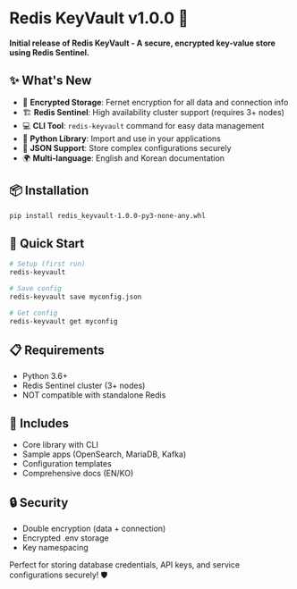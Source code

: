 # Redis KeyVault v1.0.0 🚀

**Initial release of Redis KeyVault - A secure, encrypted key-value store using Redis Sentinel.**

## ✨ What's New
- 🔐 **Encrypted Storage**: Fernet encryption for all data and connection info
- 🏗️ **Redis Sentinel**: High availability cluster support (requires 3+ nodes)
- 💻 **CLI Tool**: `redis-keyvault` command for easy data management
- 🐍 **Python Library**: Import and use in your applications
- 📄 **JSON Support**: Store complex configurations securely
- 🌍 **Multi-language**: English and Korean documentation

## 📦 Installation
```bash
pip install redis_keyvault-1.0.0-py3-none-any.whl
```

## 🚀 Quick Start
```bash
# Setup (first run)
redis-keyvault

# Save config
redis-keyvault save myconfig.json

# Get config  
redis-keyvault get myconfig
```

## 📋 Requirements
- Python 3.6+
- Redis Sentinel cluster (3+ nodes)
- NOT compatible with standalone Redis

## 📁 Includes
- Core library with CLI
- Sample apps (OpenSearch, MariaDB, Kafka)
- Configuration templates
- Comprehensive docs (EN/KO)

## 🔒 Security
- Double encryption (data + connection)
- Encrypted .env storage
- Key namespacing

Perfect for storing database credentials, API keys, and service configurations securely! 🛡️
